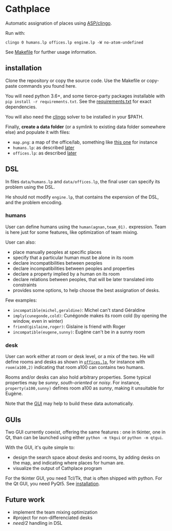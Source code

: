 # Cathplace
Automatic assignation of places using [ASP/clingo](https://github.com/potassco/clingo/releases/).

Run with:

    clingo 0 humans.lp offices.lp engine.lp -W no-atom-undefined

See [Makefile](Makefile) for further usage information.


## installation
Clone the repository or copy the source code.
Use the Makefile or copy-paste commands you found here.

You will need python 3.6+, and some tierce-party packages installable with `pip install -r requirements.txt`.
See the [requirements.txt](requirements.txt) for exact dependencies.

You will also need the [clingo](https://github.com/potassco/clingo/releases/) solver to be installed in your $PATH.

Finally, **create a data folder** (or a symlink to existing data folder somewhere else) and populate it with files:

- `map.png`: a map of the office/lab, something like [this one](http://oi45.tinypic.com/fk5rbs.jpg) for instance
- `humans.lp`: as described [later](#humans)
- `offices.lp`: as described [later](#offices)


## DSL
In files `data/humans.lp` and `data/offices.lp`, the final user can specify
its problem using the DSL.

He should not modify `engine.lp`, that contains the expension of the DSL, and the problem encoding.

### humans
User can define humans using the `human(agnan,team_01).` expression. Team is here just for some features, like optimization of team mixing.

User can also:
- place manually peoples at specific places
- specify that a particular human must be alone in its room
- declare incompatibilities between peoples
- declare incompatibilities between peoples and properties
- declare a property implied by a human on its room
- declare relations between peoples, that will be later translated into constraints
- provides some options, to help choose the best assignation of desks.

Few examples:
- `incompatible(michel,geraldine)`: Michel can't stand Géraldine
- `imply(cunegonde,cold)`: Cunégonde makes its room cold (by opening the window, even in winter)
- `friend(gislaine,roger)`: Gislaine is friend with Roger
- `incompatible(eugene,sunny)`: Eugène can't be in a sunny room

### desk
User can work either at room or desk level, or a mix of the two.
He will define rooms and desks as shown in [`offices.lp`](offices.lp),
for instance with `room(a100,2)` indicating that room a100 can contains two humans.

Rooms and/or desks can also hold arbitrary properties. Some typical
properties may be *sunny*, *south-oriented* or *noisy*. For instance, `property(a100,sunny)` defines room a100 as *sunny*, making it unsuitable for Eugène.

Note that the [GUI](#GUIs) may help to build these data automatically.


## GUIs
Two GUI currently coexist, offering the same features : one in tkinter, one in Qt,
than can be launched using either `python -m tkgui` or `python -m qtgui`.

With the GUI, it's quite simple to:
- design the search space about desks and rooms, by adding desks on the map, and indicating where places for human are.
- visualize the output of Cathplace program

For the tkinter GUI, you need Tcl/Tk, that is often shipped with python. For the Qt GUI, you need PyQt5.
See [installation](#installation).


## Future work
- implement the team mixing optimization
- #project for non-differenciated desks
- *need/2* handling in DSL

